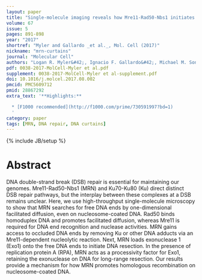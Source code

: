 ```yaml
---
layout: paper
title: "Single-molecule imaging reveals how Mre11-Rad50-Nbs1 initiates DNA break repair"
volume: 67
issue: 5
pages: 891-898
year: "2017"
shortref: "Myler and Gallardo _et al._, Mol. Cell (2017)"
nickname: "mrn-curtains"
journal: "Molecular Cell"
authors: "Logan R. Myler&#42;, Ignacio F. Gallardo&#42;, Michael M. Soniat, Rajashree A. Deshpande, Xenia B. Gonzalez, Yoori Kim, Tanya T. Paull&dagger;, Ilya J. Finkelstein&dagger; (&#42; co-first authors; 	&dagger; co-corresponding)"
pdf: 0038-2017-MolCell-Myler et al.pdf
supplement: 0038-2017-MolCell-Myler et al-supplement.pdf
doi: 10.1016/j.molcel.2017.08.002
pmcid: PMC5609712
pmid: 28867292
extra_text: '**Highlights:**

  * [F1000 recommended](http://f1000.com/prime/730591997?bd=1)
  '
category: paper
tags: [MRN, DNA repair, DNA curtains]
---
```

{% include JB/setup %}

# Abstract

DNA double-strand break (DSB) repair is essential for maintaining our genomes. Mre11-Rad50-Nbs1 (MRN) and Ku70-Ku80 (Ku) direct distinct DSB repair pathways, but the interplay between these complexes at a DSB remains unclear. Here, we use high-throughput single-molecule microscopy to show that MRN searches for free DNA ends by one-dimensional facilitated diffusion, even on nucleosome-coated DNA. Rad50 binds homoduplex DNA and promotes facilitated diffusion, whereas Mre11 is required for DNA end recognition and nuclease activities. MRN gains access to occluded DNA ends by removing Ku or other DNA adducts via an Mre11-dependent nucleolytic reaction. Next, MRN loads exonuclease 1 (Exo1) onto the free DNA ends to initiate DNA resection. In the presence of replication protein A (RPA), MRN acts as a processivity factor for Exo1, retaining the exonuclease on DNA for long-range resection. Our results provide a mechanism for how MRN promotes homologous recombination on nucleosome-coated DNA.
